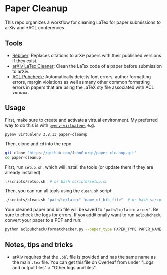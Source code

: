 # Paper Cleanup

This repo organizes a workflow for cleaning LaTex for paper submissions to arXiv and *ACL conferences.

## Tools

- [Rebiber](https://github.com/yuchenlin/rebiber): Replaces citations to arXiv papers with their published versions if they exist.
- [arXiv LaTex Cleaner](https://github.com/google-research/arxiv-latex-cleaner): Clean the LaTex code of a paper before submission to arXiv.
- [ACL Pubcheck](https://github.com/acl-org/aclpubcheck/blob/main/aclpubcheck_additional_info.pdf): Automatically detects font errors, author formatting errors, margin violations as well as many other common formatting errors in papers that are using the LaTeX sty file associated with ACL venues.

## Usage

First, make sure to create and activate a virtual environment. My preferred way to do this is with [`pyenv-virtualenv`](https://github.com/pyenv/pyenv-virtualenv), e.g.

```bash
pyenv virtualenv 3.8.13 paper-cleanup
```

Then, clone and `cd` into the repo

```bash
git clone "https://github.com/JohnGiorgi/paper-cleanup.git"
cd paper-cleanup
```

First, run `setup.sh`, which will install the tools (or update them if they are already installed)

```bash
./scripts/setup.sh  # or bash scripts/setup.sh
```

Then, you can run all tools using the `clean.sh` script:

```bash
./scripts/clean.sh "path/to/latex" "name_of_bib_file"  # or bash scripts/clean.sh "path/to/latex" "name_of_bib_file"
```

Your cleaned paper and bib file will be saved to `"path/to/latex_arxiv"`. Be sure to check the logs for errors. If you additionally want to run `aclpubcheck`, convert your paper to a PDF and run:

```bash
python aclpubcheck/formatchecker.py --paper_type PAPER_TYPE PAPER_NAME.pdf
```

## Notes, tips and tricks

- arXiv requires that the `.bbl` file is provided and has the same name as the main `.tex` file. You can get this file on Overleaf from under "Logs and output files" > "Other logs and files".